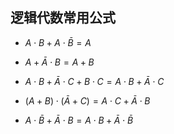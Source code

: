## 逻辑代数常用公式

- $A \cdot B + A \cdot \bar{B} = A$

- $A  + \bar{A} \cdot B = A +B$

- $A \cdot B + \bar{A} \cdot C + B \cdot C = A \cdot B + \bar{A} \cdot C$

- $(A+B)\cdot (\bar{A} + C) = A \cdot C + \bar{A} \cdot B$

- $A \cdot \bar{B} + \bar{A} \cdot B = A \cdot B + \bar{A} \cdot \bar{B}$